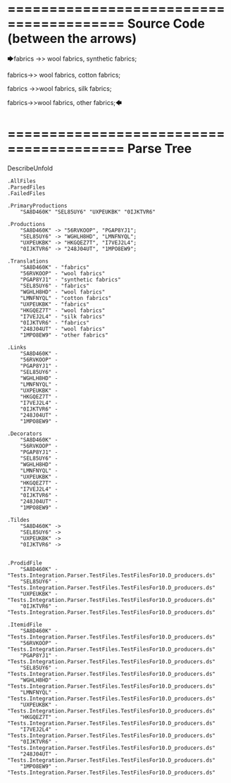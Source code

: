 ========================================
Source Code (between the arrows)
========================================

🡆fabrics ->> wool fabrics,
	synthetic fabrics;

fabrics->> wool fabrics,
	cotton fabrics;

fabrics ->>wool fabrics,
	silk fabrics;

fabrics->>wool fabrics,
	other fabrics;🡄

========================================
Parse Tree
========================================
DescribeUnfold

    .AllFiles
    .ParsedFiles
    .FailedFiles

    .PrimaryProductions
        "SA8D460K" "SEL85UY6" "UXPEUKBK" "0IJKTVR6" 

    .Productions
        "SA8D460K" -> "56RVKOOP", "PGAP8YJ1";
        "SEL85UY6" -> "WGHLH8HD", "LMNFNYQL";
        "UXPEUKBK" -> "HKGQEZ7T", "I7VEJ2L4";
        "0IJKTVR6" -> "248J04UT", "1MPO8EW9";

    .Translations
        "SA8D460K" - "fabrics"
        "56RVKOOP" - "wool fabrics"
        "PGAP8YJ1" - "synthetic fabrics"
        "SEL85UY6" - "fabrics"
        "WGHLH8HD" - "wool fabrics"
        "LMNFNYQL" - "cotton fabrics"
        "UXPEUKBK" - "fabrics"
        "HKGQEZ7T" - "wool fabrics"
        "I7VEJ2L4" - "silk fabrics"
        "0IJKTVR6" - "fabrics"
        "248J04UT" - "wool fabrics"
        "1MPO8EW9" - "other fabrics"

    .Links
        "SA8D460K" - 
        "56RVKOOP" - 
        "PGAP8YJ1" - 
        "SEL85UY6" - 
        "WGHLH8HD" - 
        "LMNFNYQL" - 
        "UXPEUKBK" - 
        "HKGQEZ7T" - 
        "I7VEJ2L4" - 
        "0IJKTVR6" - 
        "248J04UT" - 
        "1MPO8EW9" - 

    .Decorators
        "SA8D460K" - 
        "56RVKOOP" - 
        "PGAP8YJ1" - 
        "SEL85UY6" - 
        "WGHLH8HD" - 
        "LMNFNYQL" - 
        "UXPEUKBK" - 
        "HKGQEZ7T" - 
        "I7VEJ2L4" - 
        "0IJKTVR6" - 
        "248J04UT" - 
        "1MPO8EW9" - 

    .Tildes
        "SA8D460K" -> 
        "SEL85UY6" -> 
        "UXPEUKBK" -> 
        "0IJKTVR6" -> 


    .ProdidFile
        "SA8D460K" - "Tests.Integration.Parser.TestFiles.TestFilesFor10.D_producers.ds"
        "SEL85UY6" - "Tests.Integration.Parser.TestFiles.TestFilesFor10.D_producers.ds"
        "UXPEUKBK" - "Tests.Integration.Parser.TestFiles.TestFilesFor10.D_producers.ds"
        "0IJKTVR6" - "Tests.Integration.Parser.TestFiles.TestFilesFor10.D_producers.ds"

    .ItemidFile
        "SA8D460K" - "Tests.Integration.Parser.TestFiles.TestFilesFor10.D_producers.ds"
        "56RVKOOP" - "Tests.Integration.Parser.TestFiles.TestFilesFor10.D_producers.ds"
        "PGAP8YJ1" - "Tests.Integration.Parser.TestFiles.TestFilesFor10.D_producers.ds"
        "SEL85UY6" - "Tests.Integration.Parser.TestFiles.TestFilesFor10.D_producers.ds"
        "WGHLH8HD" - "Tests.Integration.Parser.TestFiles.TestFilesFor10.D_producers.ds"
        "LMNFNYQL" - "Tests.Integration.Parser.TestFiles.TestFilesFor10.D_producers.ds"
        "UXPEUKBK" - "Tests.Integration.Parser.TestFiles.TestFilesFor10.D_producers.ds"
        "HKGQEZ7T" - "Tests.Integration.Parser.TestFiles.TestFilesFor10.D_producers.ds"
        "I7VEJ2L4" - "Tests.Integration.Parser.TestFiles.TestFilesFor10.D_producers.ds"
        "0IJKTVR6" - "Tests.Integration.Parser.TestFiles.TestFilesFor10.D_producers.ds"
        "248J04UT" - "Tests.Integration.Parser.TestFiles.TestFilesFor10.D_producers.ds"
        "1MPO8EW9" - "Tests.Integration.Parser.TestFiles.TestFilesFor10.D_producers.ds"

